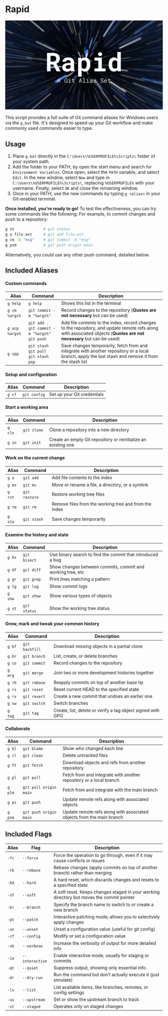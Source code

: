 # Rapid
![](rapid.png)

This script provides a full suite of Git command aliases for Windows users via the `g.bat` file. It's designed to speed up your Git workflow and make commonly used commands easier to type.

## Usage
1. Place `g.bat` directly in the `C:\Users\%USERPROFILE%\Scripts\` folder of your system path.
2. Add the folder to your PATH, by open the start menu and search for `Environment Variables`. Once open, select the `PATH` variable, and select `Edit`. In the new window, select `New` and type in `C:\Users\%USERPROFILE%\Scripts\`, replacing `%USERPROFILE%` with your username. Finally, select `OK` and close the remaining window.
3. Once in your PATH, use the new commands by typing `g <alias>` in your Git-enabled terminal.

**Once installed, you're ready to go!** To test the effectiveness, you can try some commands like the following:
For example, to commit changes and push to a repository:
```bash
g st             # git status
g a file.ext     # git add file.ext
g cm -m "msg"    # git commit -m "msg"
g psm            # git push origin main
```
Alternatively, you could use any other push command, detailed below.

## Included Aliases
#### Custom commands
| Alias | Command | Description |
| -------- | -------- | -------- |
|`g help`|`g help`|Shows this list in the terminal|
|`g cm %args%`|`git commit -m "%args%"`|Record changes to the repository (**Quotes are not necessary** but can be used)|
|`g acp %args%`|`git add .`<br>`git commit -m "%args%"`<br>`git push`|Add file contents to the index, record changes to the repository, and update remote refs along with associated objects (**Quotes are not necessary** but can be used)|
|`g spp`|`git stash`<br>`git pull`<br>`git stash pop`|Save changes temporarily, fetch from and integrate with another repository or a local branch, apply the last stash and remove it from the stash list|
#### Setup and configuration
| Alias | Command | Description |
| -------- | -------- | -------- |
|`g cf`|`git config`|Set up your Git credentials|
#### Start a working area
| Alias | Command | Description |
| -------- | -------- | -------- |
|`g cln`|`git clone`|Clone a repository into a new directory|
|`g in`|`git init`|Create an empty Git repository or reinitialize an existing one|
#### Work on the current change
| Alias | Command | Description |
| -------- | -------- | -------- |
|`g a`|`git add`|Add file contents to the index|
|`g mv`|`git mv`|Move or rename a file, a directory, or a symlink|
|`g rst`|`git restore`|Restore working tree files|
|`g rm`|`git rm`|Remove files from the working tree and from the index|
|`g sta`|`git stash`|Save changes temporarily|
#### Examine the history and state
| Alias | Command | Description |
| -------- | -------- | -------- |
|`g bs`|`git bisect`|Use binary search to find the commit that introduced a bug|
|`g df`|`git diff`|Show changes between commits, commit and working tree, etc|
|`g gr`|`git grep`|Print lines matching a pattern|
|`g lg`|`git log`|Show commit logs|
|`g shw`|`git show`|Show various types of objects|
|`g st`|`git status`|Show the working tree status|
#### Grow, mark and tweak your common history
| Alias | Command | Description |
| -------- | -------- | -------- |
|`g bf`|`git backfill`|Download missing objects in a partial clone|
|`g br`|`git branch`|List, create, or delete branches|
|`g co`|`git commit`|Record changes to the repository|
|`g mrg`|`git merge`|Join two or more development histories together|
|`g rb`|`git rebase`|Reapply commits on top of another base tip|
|`g rs`|`git reset`|Reset current HEAD to the specified state|
|`g rv`|`git revert`|Create a new commit that undoes an earlier one|
|`g sw`|`git switch`|Switch branches|
|`g tag`|`git tag`|Create, list, delete or verify a tag object signed with GPG|
#### Collaborate
| Alias | Command | Description |
| -------- | -------- | -------- |
|`g bl`|`git blame`|Show who changed each line|
|`g cl`|`git clean`|Delete untracked files|
|`g ft`|`git fetch`|Download objects and refs from another repository|
|`g pl`|`git pull`|Fetch from and integrate with another repository or a local branch|
|`g plm`|`git pull origin main`|Fetch from and integrate with the main branch|
|`g ps`|`git push`|Update remote refs along with associated objects|
|`g psm`|`git push origin main`|Update remote refs along with associated objects from the main branch|

## Included Flags
| Alias | Flag | Description |
| -------- | -------- | -------- |
|`-fc`|`--force`|Force the operation to go through, even if it may cause conflicts or issues|
|`-rb`|`--rebase`|Rebase changes (apply commits on top of another branch) rather than merging|
|`-hd`|`--hard`|A hard reset, which discards changes and resets to a specified state|
|`-sf`|`--soft`|A soft reset. Keeps changes staged in your working directory but moves the commit pointer|
|`-br`|`--branch`|Specify the branch name to switch to or create a new branch|
|`-pt`|`--patch`|Interactive patching mode; allows you to selectively apply changes|
|`-un`|`--unset`|Unset a configuration value (useful for git config)|
|`-cf`|`--config`|Modify or set a configuration value|
|`-vb`|`--verbose`|Increase the verbosity of output for more detailed info|
|`-ia`|`--interactive`|Enable interactive mode, usually for staging or commits|
|`-qt`|`--quiet`|Suppress output, showing only essential info.|
|`-dr`|`--dry-run`|Run the command but don’t actually execute it (just simulate)|
|`-ls`|`--list`|List available items, like branches, remotes, or config settings|
|`-us`|`--upstream`|Set or show the upstream branch to track|
|`-st`|`--staged`|Operates only on staged changes|